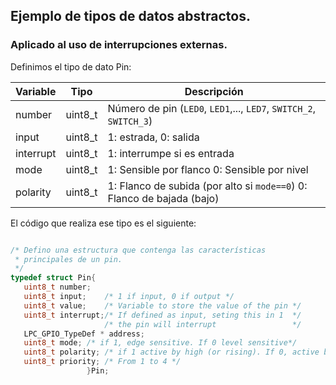 ## Ejemplo de tipos de datos abstractos.
### Aplicado al uso de interrupciones externas.


Definimos el tipo de dato Pin:

Variable | Tipo | Descripción
---|---|---
number | uint8_t | Número de pin (`LED0`, `LED1`,..., `LED7`, `SWITCH_2`, `SWITCH_3`) 
input  | uint8_t | 1: estrada, 0: salida
interrupt | uint8_t | 1: interrumpe si es entrada 
mode   | uint8_t | 1: Sensible por flanco 0: Sensible por nivel
polarity | uint8_t | 1: Flanco de subida (por alto si `mode==0`) 0: Flanco de bajada (bajo)

El código que realiza ese tipo es el siguiente:
``` c

/* Defino una estructura que contenga las características
 * principales de un pin.
 */
typedef struct Pin{
   uint8_t number;
   uint8_t input;    /* 1 if input, 0 if output */
   uint8_t value;    /* Variable to store the value of the pin */
   uint8_t interrupt;/* If defined as input, seting this in 1  */
                     /* the pin will interrupt                 */
   LPC_GPIO_TypeDef * address;
   uint8_t mode; /* if 1, edge sensitive. If 0 level sensitive*/
   uint8_t polarity; /* if 1 active by high (or rising). If 0, active by low (or falling)*/
   uint8_t priority; /* From 1 to 4 */
                 }Pin;
```
